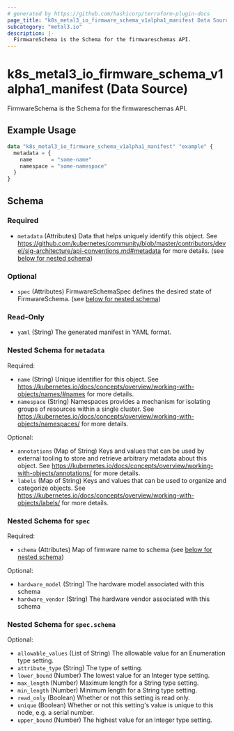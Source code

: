 ```yaml
---
# generated by https://github.com/hashicorp/terraform-plugin-docs
page_title: "k8s_metal3_io_firmware_schema_v1alpha1_manifest Data Source - terraform-provider-k8s"
subcategory: "metal3.io"
description: |-
  FirmwareSchema is the Schema for the firmwareschemas API.
---
```


# k8s_metal3_io_firmware_schema_v1alpha1_manifest (Data Source)

FirmwareSchema is the Schema for the firmwareschemas API.

## Example Usage

```terraform
data "k8s_metal3_io_firmware_schema_v1alpha1_manifest" "example" {
  metadata = {
    name      = "some-name"
    namespace = "some-namespace"
  }
}
```

<!-- schema generated by tfplugindocs -->
## Schema

### Required

- `metadata` (Attributes) Data that helps uniquely identify this object. See https://github.com/kubernetes/community/blob/master/contributors/devel/sig-architecture/api-conventions.md#metadata for more details. (see [below for nested schema](#nestedatt--metadata))

### Optional

- `spec` (Attributes) FirmwareSchemaSpec defines the desired state of FirmwareSchema. (see [below for nested schema](#nestedatt--spec))

### Read-Only

- `yaml` (String) The generated manifest in YAML format.

<a id="nestedatt--metadata"></a>
### Nested Schema for `metadata`

Required:

- `name` (String) Unique identifier for this object. See https://kubernetes.io/docs/concepts/overview/working-with-objects/names/#names for more details.
- `namespace` (String) Namespaces provides a mechanism for isolating groups of resources within a single cluster. See https://kubernetes.io/docs/concepts/overview/working-with-objects/namespaces/ for more details.

Optional:

- `annotations` (Map of String) Keys and values that can be used by external tooling to store and retrieve arbitrary metadata about this object. See https://kubernetes.io/docs/concepts/overview/working-with-objects/annotations/ for more details.
- `labels` (Map of String) Keys and values that can be used to organize and categorize objects. See https://kubernetes.io/docs/concepts/overview/working-with-objects/labels/ for more details.


<a id="nestedatt--spec"></a>
### Nested Schema for `spec`

Required:

- `schema` (Attributes) Map of firmware name to schema (see [below for nested schema](#nestedatt--spec--schema))

Optional:

- `hardware_model` (String) The hardware model associated with this schema
- `hardware_vendor` (String) The hardware vendor associated with this schema

<a id="nestedatt--spec--schema"></a>
### Nested Schema for `spec.schema`

Optional:

- `allowable_values` (List of String) The allowable value for an Enumeration type setting.
- `attribute_type` (String) The type of setting.
- `lower_bound` (Number) The lowest value for an Integer type setting.
- `max_length` (Number) Maximum length for a String type setting.
- `min_length` (Number) Minimum length for a String type setting.
- `read_only` (Boolean) Whether or not this setting is read only.
- `unique` (Boolean) Whether or not this setting's value is unique to this node, e.g. a serial number.
- `upper_bound` (Number) The highest value for an Integer type setting.
